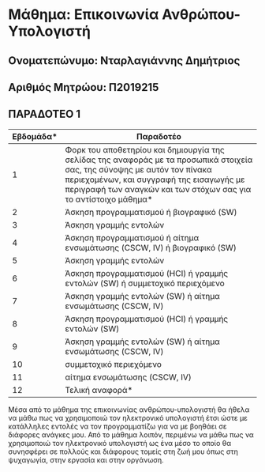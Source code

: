 # Μάθημα: Επικοινωνία Ανθρώπου-Υπολογιστή
## Ονοματεπώνυμο: Νταρλαγιάννης Δημήτριος
## Αριθμός Μητρώου: Π2019215

## ΠΑΡΑΔΟΤΕΟ 1
| Εβδομάδα* | Παραδοτέο |
| --- | --- |
| 1 | Φορκ του αποθετηρίου και δημιουργία της σελίδας της αναφοράς με τα προσωπικά στοιχεία σας, της σύνοψης με αυτόν τον πίνακα περιεχομένων, και συγγραφή της εισαγωγής με περιγραφή των αναγκών και των στόχων σας για το αντίστοιχο μάθημα* |
| 2 | Άσκηση προγραμματισμού ή βιογραφικό  (SW) |
| 3 | Άσκηση γραμμής εντολών |
| 4 | Άσκηση προγραμματισμού ή αίτημα ενσωμάτωσης (CSCW, IV) ή βιογραφικό  (SW) |
| 5 | Άσκηση γραμμής εντολών |
| 6 | Άσκηση προγραμματισμού (HCI) ή γραμμής εντολών (SW) ή συμμετοχικό περιεχόμενο |
| 7 | Άσκηση γραμμής εντολών (SW) ή αίτημα ενσωμάτωσης (CSCW, IV) |
| 8 | Άσκηση προγραμματισμού (HCI) ή γραμμής εντολών (SW) |
| 9 | Άσκηση γραμμής εντολών (SW) ή αίτημα ενσωμάτωσης (CSCW, IV) |
| 10 | συμμετοχικό περιεχόμενο |
| 11 | αίτημα ενσωμάτωσης (CSCW, IV) |
| 12 | Τελική αναφορά* |

 Μέσα από το μάθημα της επικοινωνίας ανθρώπου-υπολογιστή θα ήθελα να μάθω πως να χρησιμοποιώ τον ηλεκτρονικό υπολογιστή έτσι ώστε με κατάλληλες εντολές να τον προγραμματίζω για να με βοηθάει σε διάφορες ανάγκες μου. Από το μάθημα λοιπόν, περιμένω να μάθω πως να χρησιμοποιώ τον ηλεκτρονικό υπολογιστή ως ένα μέσο το οποίο θα συνησφέρει σε πολλούς και διάφορους τομείς στη ζωή μου όπως στη ψυχαγωγία, στην εργασία και στην οργάνωση.


